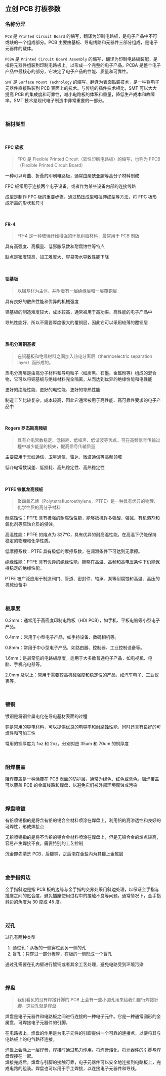 ## 立创 PCB 打板参数

### 名称分异

`PCB` 是 `Printed Circuit Board` 的缩写，翻译为印制电路板，是电子产品中不可或缺的一个组成部分。PCB 主要由基板、导电线路和元器件三部分组成，是电子元器件的载体。

`PCBA` 是 `Printed Circuit Board Assembly` 的缩写，翻译为印制电路板装配，是指将元器件组装到印制电路板上，以形成一个完整的电子产品。PCBA 是整个电子产品中最核心的部分，它决定了电子产品的性能、质量和可靠性。

`SMT` 是 `Surface Mount Technology` 的缩写，翻译为表面贴装技术，是一种将电子元器件直接贴装到 PCB 表面上的技术。与传统的插件技术相比，SMT 可以大大提高 PCB 的集成度和可靠性，减小电路板的体积和重量，降低生产成本和故障率。SMT 技术是现代电子制造中非常重要的一部分。

<br>

### 板材类型

<br>

#### FPC 软板

> FPC 是 Flexible Printed Circuit（软性印刷电路板）的缩写，也称为 FPCB（Flexible Printed Circuit Board）

一种可以弯曲、折叠的印刷电路板，通常由聚酰亚胺等高分子材料制成

FPC 板常用于连接两个电子设备，或者作为某些设备内部的连接线路

成型是制作 FPC 板的重要步骤，通过热压成型和拉伸成型等方法，将 FPC 板形成所需的形状和尺寸

<br>

#### FR-4

> FR-4 是一种玻璃纤维增强的环氧树脂材料，最常用于 PCB 制版

具有高强度、高模量、低膨胀系数和耐腐蚀性等特点

缺点是密度较高、加工难度大、容易吸水导致性能下降

<br>

#### 铝基板

> 以铝基材为主体，并附着有一层绝缘层和一层覆铜层

具有良好的散热性能和优异的机械强度

铝基板的制造难度较大，成本较高，通常被用于高功率、高性能的电子产品中

导热性能好，所以不需要厚度很大的覆铜层，因此它可以采用较薄的覆铜层

<br>

#### 热电分离铜基板

> 在铜基板和绝缘材料之间加入热电分离层（thermoelectric separation layer）而形成的。

热电分离层是由高分子材料和导电粒子（如炭黑、石墨、金属粉等）组成的混合物，它可以将铜基板与绝缘材料完全隔离，从而达到优异的绝缘性能和电性能

更好的绝缘性能、更好的电性能、更好的导热性能

制造工艺比较复杂，成本较高，因此它通常被用于高性能、高可靠性要求的电子产品中

<br>

#### Rogers 罗杰斯高频板

> 具有介电常数稳定、低损耗、低噪声、低谐波等优点，可在高频信号传输过程中减少能量的损失，提高信号传输质量

主要应用于无线通信、卫星通信、雷达、微波通信等高频领域

低介电常数误差、低损耗、高热稳定性、高热稳定性

<br>

#### PTFE 铁氟龙高频板

> 聚四氟乙烯（Polytetrafluoroethylene，PTFE）是一种具有优异的物理、化学性质的高分子材料

耐腐蚀性：PTFE 具有极强的耐腐蚀性能，能够抵抗许多强酸、强碱、有机溶剂和氧化剂等腐蚀介质的侵蚀。

高温性能：PTFE 的熔点为 327℃，具有优异的耐高温性能，在高温下仍能保持稳定的物理和化学性质。

低摩擦系数：PTFE 具有极低的摩擦系数，在润滑条件下可达到无摩擦。

绝缘性能：PTFE 具有优异的绝缘性能，能够在高温、高频和高电压条件下仍能保持稳定的绝缘性能。

PTFE 被广泛应用于制造阀门、管道、密封件、轴承、泵等耐腐蚀和高温、高压的机械设备中

<br>

### 板厚度

0.2mm：通常用于高密度印制电路板（HDI PCB），如手机、平板电脑等小型电子产品。

0.4mm：常用于小型电子产品，如手持设备、数码相机等。

0.8mm：常用于中小型电子产品，如路由器、控制器、工业控制设备等。

1.6mm：是最常见的电路板厚度，适用于大多数普通电子产品，如电视机、电脑、手机充电器等。

2.0mm 及以上：常用于需要较高机械强度和稳定性的产品，如汽车电子、工业仪表等。

<br>

### 镀铜

镀铜是将铜金属电化在导电基材表面的过程

铜是常用的导电材料，可以提供优良的电导率和耐腐蚀性能，同时还具有良好的可焊性和可加工性

常用的铜厚度为 1oz 和 2oz，分别对应 35um 和 70um 的铜厚度

<br>

### 阻焊覆盖

阻焊覆盖是一种涂覆在 PCB 表面的防护层，通常为绿色、红色或蓝色。阻焊覆盖可以覆盖 PCB 的金属线路和焊盘，以避免它们被外部环境腐蚀或污染

<br>

### 焊盘喷镀

有铅喷锡指的是将含有铅的锡合金材料喷涂在焊盘上，利用铅的高渗透性和良好的可焊性，形成焊接点

无铅喷锡指的是将不含铅的锡合金材料喷涂在焊盘上，但是无铅合金的熔点较高，容易产生焊接不良，需要特别的工艺控制

沉金即先清洗 PCB，后镀铜，之后泡在金盐内为其镀上金属层

<br>

### 金手指斜边

金手指斜边是指 PCB 板的边缘与金手指的交界处采用斜边处理，以保证金手指与插座之间的贴合度，避免插座使用过程中的接触不良等问题。通常情况下，金手指斜边的角度为 30 度或 45 度。

<br>

### 过孔

过孔有两种类型

1. 通过孔：从板的一侧穿过到另一侧的孔
2. 盲孔：只穿过一部分板厚，在板的一侧形成一个盲孔

通过孔需要在孔内壁进行镀铜或者其余工艺处理，避免电路受到环境污染

<br>

### 焊盘

> 我们看见的没有焊接针脚的 PCB 上会有一些小圆孔用来给我们自行焊接针脚，这些孔就是焊盘

焊盘是电子元器件和电路板之间进行连接的一种电子元件。它是一种通常圆形的金属盘，可焊接电子元器件的引脚。

在电路板上，焊盘的作用是为电子元件的引脚提供一个可靠的连接点，以便将其与电路板上的电气路径连接。

焊盘上会涂上一层焊膏，焊接时通过热力作用，将焊膏熔化，将元器件的引脚与焊盘焊接在一起。  
焊接完成后，焊盘与引脚的接触可靠，电子元器件可以安全地连接到电路板上，完成电路的组装。焊盘也可以用于手工焊接，以连接电子元器件和导线。
